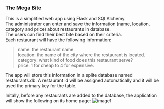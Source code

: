### The Mega Bite
This is a simplified web app using Flask and SQLAlchemy.<br />
The administrator can enter and save the information (name, location, category and price) about restaurants in database.<br />
The users can find their best bite based on their criteria.<br />
Each restaurant will have the following information:
>name: the restaurant name.<br />
>location: the name of the city where the restaurant is located.<br />
>category: what kind of food does this restaurant serve?<br />
>price: 1 for cheap to 4 for expensive.

The app will store this information in a splite database named restaurants.db. A restaurant id will be assigned automatically and it will be used the primary key for the table.<br />

Initally, before any restaurants are added to the database, the application will show the following on its home page:
![image1][pic1]

[pic1]:https://github.com/blizzardneverbalance/Project/tree/master/The_Mega_Bite/images/Mega1.png
